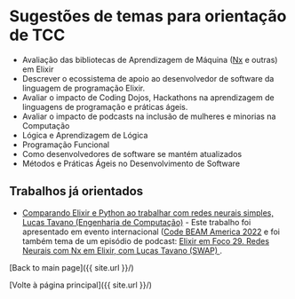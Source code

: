 # Sugestões de temas para orientação de TCC

- Avaliação das bibliotecas de Aprendizagem de Máquina ([Nx](https://github.com/elixir-nx/nx) e outras) em Elixir
- Descrever o ecossistema de apoio ao desenvolvedor de software da linguagem de programação Elixir.
- Avaliar o impacto de Coding Dojos, Hackathons na aprendizagem de linguagens de programação e práticas ágeis.
- Avaliar o impacto de podcasts na inclusão de mulheres e minorias na Computação
- Lógica e Aprendizagem de Lógica
- Programação Funcional
- Como desenvolvedores de software se mantém atualizados
- Métodos e Práticas Ágeis no Desenvolvimento de Software

## Trabalhos já orientados 

- [Comparando Elixir e Python ao trabalhar com redes neurais simples, Lucas Tavano (Engenharia de Computação)](https://youtu.be/g5XK6ePQzNo) - Este trabalho foi apresentado em evento internacional ([Code BEAM America 2022](https://dev.to/adolfont/comparing-elixir-and-python-when-working-with-simple-neural-networks-37d7) e foi também tema de um episódio de podcast: [Elixir em Foco 29. Redes Neurais com Nx em Elixir, com Lucas Tavano (SWAP)
](https://www.youtube.com/watch?v=BgpaTZXDKrY).


[Back to main page]({{ site.url }}/)

[Volte à página principal]({{ site.url }}/)


